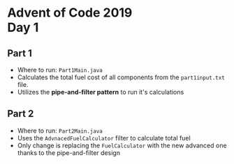 # Advent of Code 2019 <br> Day 1

## Part 1

- Where to run: `Part1Main.java`
- Calculates the total fuel cost of all components from the `part1input.txt` file.
- Utilizes the **pipe-and-filter pattern** to run it's calculations

## Part 2

- Where to run: `Part2Main.java`
- Uses the `AdvnacedFuelCalculator` filter to calculate total fuel
- Only change is replacing the `FuelCalculator` with the new advanced one thanks to the pipe-and-filter design
